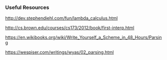 ### Useful Resources

http://dev.stephendiehl.com/fun/lambda_calculus.html

http://cs.brown.edu/courses/cs173/2012/book/first-interp.html

https://en.wikibooks.org/wiki/Write_Yourself_a_Scheme_in_48_Hours/Parsing

https://wespiser.com/writings/wyas/02_parsing.html
